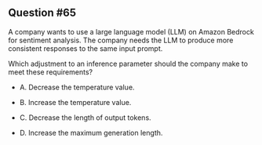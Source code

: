 ## Question #65

 A company wants to use a large language model (LLM) on Amazon Bedrock for sentiment analysis. The company needs the LLM to produce more consistent responses to the same input prompt.

Which adjustment to an inference parameter should the company make to meet these requirements?

- A. Decrease the temperature value.

- B. Increase the temperature value.

- C. Decrease the length of output tokens.

- D. Increase the maximum generation length.
